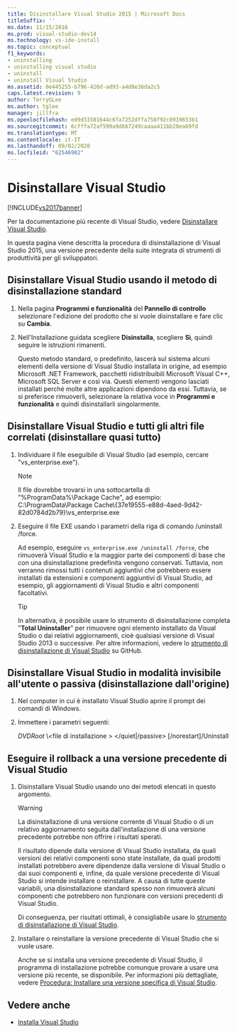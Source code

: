 ```yaml
---
title: Disinstallare Visual Studio 2015 | Microsoft Docs
titleSuffix: ''
ms.date: 11/15/2016
ms.prod: visual-studio-dev14
ms.technology: vs-ide-install
ms.topic: conceptual
f1_keywords:
- uninstalling
- uninstalling visual studio
- uninstall
- uninstall Visual Studio
ms.assetid: 0e445255-b796-426d-ad93-a4d8e36da2c5
caps.latest.revision: 9
author: TerryGLee
ms.author: tglee
manager: jillfra
ms.openlocfilehash: ed9d33501644c6fa7252dffa758f92c0919653b1
ms.sourcegitcommit: 6cfffa72af599a9d667249caaaa411bb28ea69fd
ms.translationtype: MT
ms.contentlocale: it-IT
ms.lasthandoff: 09/02/2020
ms.locfileid: "62546902"
---
```

# <a name="uninstall-visual-studio"></a>Disinstallare Visual Studio
[!INCLUDE[vs2017banner](../includes/vs2017banner.md)]

Per la documentazione più recente di Visual Studio, vedere [Disinstallare Visual Studio](/visualstudio/install/uninstall-visual-studio).

In questa pagina viene descritta la procedura di disinstallazione di Visual Studio 2015, una versione precedente della suite integrata di strumenti di produttività per gli sviluppatori.

## <a name="uninstall-visual-studio-by-using-the-standard-uninstallation-method"></a>Disinstallare Visual Studio usando il metodo di disinstallazione standard

1. Nella pagina **Programmi e funzionalità** del **Pannello di controllo** selezionare l'edizione del prodotto che si vuole disinstallare e fare clic su **Cambia**.

2. Nell'Installazione guidata scegliere **Disinstalla**, scegliere **Sì**, quindi seguire le istruzioni rimanenti.

   Questo metodo standard, o predefinito, lascerà sul sistema alcuni elementi della versione di Visual Studio installata in origine, ad esempio Microsoft .NET Framework, pacchetti ridistribuibili Microsoft Visual C++, Microsoft SQL Server e così via.   Questi elementi vengono lasciati installati perché molte altre applicazioni dipendono da essi. Tuttavia, se si preferisce rimuoverli, selezionare la relativa voce in **Programmi e funzionalità** e quindi disinstallarli singolarmente.

## <a name="uninstall-visual-studio-and-all-other-related-files-that-is-to-uninstall-almost-everything"></a>Disinstallare Visual Studio e tutti gli altri file correlati (disinstallare quasi tutto)

1. Individuare il file eseguibile di Visual Studio (ad esempio, cercare "vs_enterprise.exe").

    > [!NOTE]
    > Il file dovrebbe trovarsi in una sottocartella di "%ProgramData%\Package Cache", ad esempio: C:\ProgramData\Package Cache\\{37e19555-e88d-4aed-9d42-82d0784d2b79}\vs_enterprise.exe

2. Eseguire il file EXE usando i parametri della riga di comando /uninstall /force.

     Ad esempio, eseguire ```vs_enterprise.exe /uninstall /force```, che rimuoverà Visual Studio e la maggior parte dei componenti di base che con una disinstallazione predefinita vengono conservati. Tuttavia, non verranno rimossi tutti i contenuti aggiuntivi che potrebbero essere installati da estensioni e componenti aggiuntivi di Visual Studio, ad esempio, gli aggiornamenti di Visual Studio e altri componenti facoltativi.

    > [!TIP]
    > In alternativa, è possibile usare lo strumento di disinstallazione completa "**Total Uninstaller**" per rimuovere ogni elemento installato da Visual Studio o dai relativi aggiornamenti, cioè qualsiasi versione di Visual Studio 2013 o successive. Per altre informazioni, vedere lo [strumento di disinstallazione di Visual Studio](https://github.com/Microsoft/VisualStudioUninstaller/releases) su GitHub.

## <a name="uninstall-visual-studio-in-silent-or-passive-modes-that-is-to-uninstall-from-source"></a>Disinstallare Visual Studio in modalità invisibile all'utente o passiva (disinstallazione dall'origine)

1. Nel computer in cui è installato Visual Studio aprire il prompt dei comandi di Windows.

2. Immettere i parametri seguenti:

     *DVDRoot* \\<file di installazione \> \</quiet&#124;/passive> [/norestart]/Uninstall

## <a name="roll-back-to-a-previous-version-or-release-of--visual-studio"></a>Eseguire il rollback a una versione precedente di Visual Studio

1. Disinstallare Visual Studio usando uno dei metodi elencati in questo argomento.

   > [!WARNING]
   > La disinstallazione di una versione corrente di Visual Studio o di un relativo aggiornamento seguita dall'installazione di una versione precedente potrebbe non offrire i risultati sperati.
   >
   > Il risultato dipende dalla versione di Visual Studio installata, da quali versioni dei relativi componenti sono state installate, da quali prodotti installati potrebbero avere dipendenze dalla versione di Visual Studio o dai suoi componenti e, infine, da quale versione precedente di Visual Studio si intende installare o reinstallare.  A causa di tutte queste variabili, una disinstallazione standard spesso non rimuoverà alcuni componenti che potrebbero non funzionare con versioni precedenti di Visual Studio.
   >
   > Di conseguenza, per risultati ottimali, è consigliabile usare lo [strumento di disinstallazione di Visual Studio](https://github.com/Microsoft/VisualStudioUninstaller/releases).

2. Installare o reinstallare la versione precedente di Visual Studio che si vuole usare.

   Anche se si installa una versione precedente di Visual Studio, il programma di installazione potrebbe comunque provare a usare una versione più recente, se disponibile. Per informazioni più dettagliate, vedere [Procedura: Installare una versione specifica di Visual Studio](../install/how-to-install-a-specific-release-of-visual-studio.md).

## <a name="see-also"></a>Vedere anche

- [Installa Visual Studio](https://msdn.microsoft.com/library/e2h7fzkw.aspx)